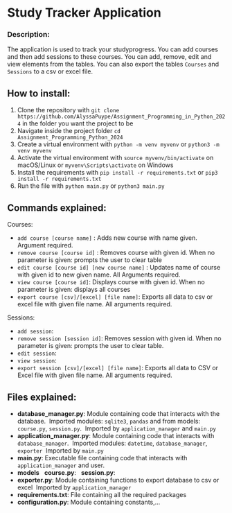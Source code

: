 # Study Tracker Application

### Description:
The application is used to track your studyprogress. You can add courses and then add sessions to these courses. 
You can add, remove, edit and view elements from the tables.
You can also export the tables `Courses` and `Sessions` to a csv or excel file.

## How to install:

1. Clone the repository with `git clone https://github.com/AlyssaPuype/Assignment_Programming_in_Python_2024` in the folder you want the project to be
2. Navigate inside the project folder `cd Assignment_Programming_Python_2024`
3. Create a virtual environment with `python -m venv myvenv` or `python3 -m venv myvenv`
4. Activate the virtual environment with `source myvenv/bin/activate` on macOS/Linux or `myvenv\Scripts\activate` on Windows
5. Install the requirements with `pip install -r requirements.txt` or `pip3 install -r requirements.txt`
6. Run the file with `python main.py` or `python3 main.py`

## Commands explained:

Courses:

- `add course [course name]` : Adds new course with name given. Argument required.
- `remove course [course id]` : Removes course with given id. When no parameter is given: prompts the user to clear table
- `edit course [course id] [new course name]` : Updates name of course with given id to new given name. All Arguments required.
- `view course [course id]`: Displays course with given id. When no parameter is given: displays all courses
- `export course [csv]/[excel] [file name]`: Exports all data to csv or excel file with given file name. All arguments required.

Sessions:

- `add session`:
- `remove session [session id]`: Removes session with given id. When no parameter is given: prompts the user to clear table.
- `edit session`: 
- `view session`: 
- `export session [csv]/[excel] [file name]`: Exports all data to CSV or Excel file with given file name. All arguments required.

## Files explained:

- **database_manager.py**: Module containing code that interacts with the database.
&nbsp;Imported modules: `sqlite3`, `pandas` and from models: `course.py`, `session.py`.
&nbsp;Imported by `application_manager` and `main.py`
- **application_manager.py**: Module containing code that interacts with `database_manager`.
&nbsp;Imported modules: `datetime`, `database_manager`, `exporter`
&nbsp;Imported by `main.py`
- **main.py**: Executable file containing code that interacts with `application_manager` and user.
- **models**
&nbsp;&nbsp;**course.py**: 
&nbsp;&nbsp;**session.py**: 
- **exporter.py**: Module containing functions to export database to csv or excel
&nbsp;Imported by `application_manager`
- **requirements.txt**: File containing all the required packages
- **configuration.py**: Module containing constants,...

